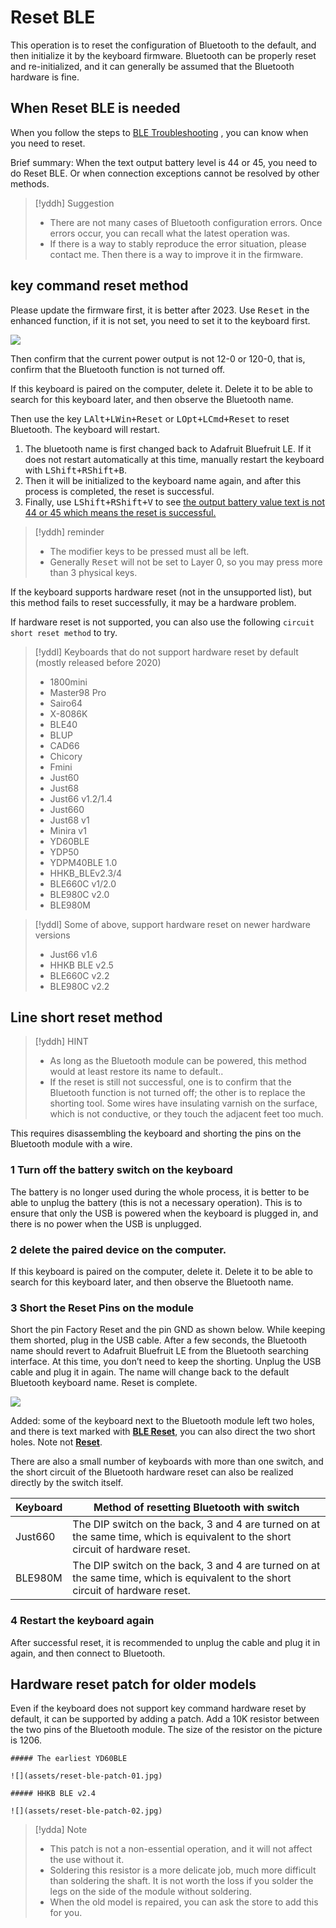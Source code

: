 # Reset BLE

This operation is to reset the configuration of Bluetooth to the default, and then initialize it by the keyboard firmware. Bluetooth can be properly reset and re-initialized, and it can generally be assumed that the Bluetooth hardware is fine.

## When Reset BLE is needed

When you follow the steps to [BLE Troubleshooting](en/ble-series/troubleshooting) , you can know when you need to reset.

Brief summary: When the text output battery level is 44 or 45, you need to do Reset BLE. Or when connection exceptions cannot be resolved by other methods.

> [!yddh] Suggestion
> - There are not many cases of Bluetooth configuration errors. Once errors occur, you can recall what the latest operation was.
> - If there is a way to stably reproduce the error situation, please contact me. Then there is a way to improve it in the firmware.


## key command reset method

Please update the firmware first, it is better after 2023. Use <kbd>Reset</kbd> in the enhanced function, if it is not set, you need to set it to the keyboard first.

![](assets/reset-ble-01.jpg)

Then confirm that the current power output is not 12-0 or 120-0, that is, confirm that the Bluetooth function is not turned off.

If this keyboard is paired on the computer, delete it. Delete it to be able to search for this keyboard later, and then observe the Bluetooth name.

Then use the key <kbd>LAlt+LWin+Reset</kbd> or <kbd>LOpt+LCmd+Reset</kbd> to reset Bluetooth. The keyboard will restart.

1. The bluetooth name is first changed back to Adafruit Bluefruit LE. If it does not restart automatically at this time, manually restart the keyboard with <kbd>LShift+RShift+B</kbd>.
2. Then it will be initialized to the keyboard name again, and after this process is completed, the reset is successful.
3. Finally, use <kbd>LShift+RShift+V</kbd> to see <u>the output battery value  text is not 44 or 45 which means the reset is successful. </u>

> [!yddh] reminder
> - The modifier keys to be pressed must all be left. 
> - Generally <kbd>Reset</kbd> will not be set to Layer 0, so you may press more than 3 physical keys.

If the keyboard supports hardware reset (not in the unsupported list), but this method fails to reset successfully, it may be a hardware problem.

If hardware reset is not supported, you can also use the following `circuit short reset method` to try.

> [!yddl] Keyboards that do not support hardware reset by default (mostly released before 2020)
> - 1800mini
> - Master98 Pro
> - Sairo64
> - X-8086K
> - BLE40
> - BLUP
> - CAD66
> - Chicory
> - Fmini
> - Just60
> - Just68
> - Just66 v1.2/1.4
> - Just660
> - Just68 v1
> - Minira v1
> - YD60BLE
> - YDP50
> - YDPM40BLE 1.0
> - HHKB_BLEv2.3/4
> - BLE660C v1/2.0
> - BLE980C v2.0
> - BLE980M

> [!yddl] Some of above, support hardware reset on newer hardware versions
> - Just66 v1.6
> - HHKB BLE v2.5
> - BLE660C v2.2
> - BLE980C v2.2

## Line short reset method

> [!yddh] HINT
> - As long as the Bluetooth module can be powered, this method would at least restore its name to default..
> - If the reset is still not successful, one is to confirm that the Bluetooth function is not turned off; the other is to replace the shorting tool. Some wires have insulating varnish on the surface, which is not conductive, or they touch the adjacent feet too much.

This requires disassembling the keyboard and shorting the pins on the Bluetooth module with a wire. 

### 1 Turn off the battery switch on the keyboard 

The battery is no longer used during the whole process, it is better to be able to unplug the battery (this is not a necessary operation). This is to ensure that only the USB is powered when the keyboard is plugged in, and there is no power when the USB is unplugged.

### 2 delete the paired device on the computer. 

If this keyboard is paired on the computer, delete it. Delete it to be able to search for this keyboard later, and then observe the Bluetooth name.

### 3 Short the Reset Pins on the module

Short the pin Factory Reset and the pin GND as shown below. While keeping them shorted, plug in the USB cable. After a few seconds, the Bluetooth name should revert to Adafruit Bluefruit LE from the Bluetooth searching interface. At this time, you don’t need to keep the shorting. Unplug the USB cable and plug it in again. The name will change back to the default Bluetooth keyboard name. Reset is complete.

![](assets/reset-ble-07.jpg)

Added: some of the keyboard next to the Bluetooth module left two holes, and there is text marked with  <b><u>BLE Reset</u></b>, you can also direct the two short holes. Note not <b><u>Reset</u></b>.

There are also a small number of keyboards with more than one switch, and the short circuit of the Bluetooth hardware reset can also be realized directly by the switch itself.

| Keyboard  | Method of resetting Bluetooth with switch |
| --- | --- |
| Just660 | The DIP switch on the back, 3 and 4 are turned on at the same time, which is equivalent to the short circuit of hardware reset. |
| BLE980M | The DIP switch on the back, 3 and 4 are turned on at the same time, which is equivalent to the short circuit of hardware reset. |

### 4 Restart the keyboard again

After successful reset, it is recommended to unplug the cable and plug it in again, and then connect to Bluetooth.


## Hardware reset patch for older models

Even if the keyboard does not support key command hardware reset by default, it can be supported by adding a patch. Add a 10K resistor between the two pins of the Bluetooth module. The size of the resistor on the picture is 1206.

```ad-yddcol0
##### The earliest YD60BLE

![](assets/reset-ble-patch-01.jpg)
```

```ad-yddcol1
##### HHKB BLE v2.4

![](assets/reset-ble-patch-02.jpg)
```

> [!ydda] Note
> - This patch is not a non-essential operation, and it will not affect the use without it.
> - Soldering this resistor is a more delicate job, much more difficult than soldering the shaft. It is not worth the loss if you solder the legs on the side of the module without soldering.
> - When the old model is repaired, you can ask the store to add this for you.


